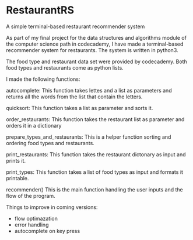 # RestaurantRS
A simple terminal-based restaurant recommender system

As part of my final project for the data structures and algorithms module of the computer science path in codecademy, 
I have made a terminal-based recommender system for restaurants. The system is written in python3.

The food type and restaurant data set were provided by codecademy. Both food types and restaurants come as python lists.

I made the following functions:

autocomplete:
This function takes lettes and a list as parameters and returns all the words from the list that contain the letters.

quicksort:
This function takes a list as parameter and sorts it.

order_restaurants:
This function takes the restaurant list as parameter and orders it in a dictionary

prepare_types_and_restaurants:
This is a helper function sorting and ordering food types and restaurants.

print_restaurants:
This function takes the restaurant dictonary as input and prints it.

print_types:
This function takes a list of food types as input and formats it printable.

recommender()
This is the main function handling the user inputs and the flow of the program.

Things to improve in coming versions:
- flow optimazation
- error handling
- autocomplete on key press
